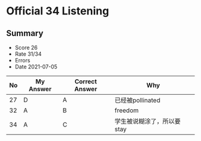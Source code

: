 # Official 34 Listening
## Summary
- Score 26
- Rate 31/34
- Errors
- Date 2021-07-05

| No | My Answer | Correct Answer | Why |
|----|-----------|----------------|-----|
|27 | D|A |已经被pollinated |
|32 |A | B| freedom|
|34 | A|C  |学生被说糊涂了，所以要stay |